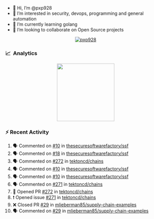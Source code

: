 - 👋  Hi, I’m @pxp928
- 👀  I’m interested in security, devops, programming and general automation
- 🌱  I’m currently learning golang
- 💞️  I’m looking to collaborate on Open Source projects

<p align="center">
  <a href="https://linkedin.com/in/pxp928" target="blank">
    <img src="https://img.shields.io/badge/linkedin-%230077B5.svg?&style=for-the-badge&logo=linkedin&logoColor=white" alt="pxp928" />
  </a>
</p>

### 📈 &nbsp;Analytics

<p align="center">
  <a href="https://github.com/pxp928">
    <img height="180em" src="https://github-readme-stats-eight-theta.vercel.app/api?username=pxp928&show_icons=true&theme=radical&include_all_commits=true&count_private=true&line_height=26"/>
    <!---
    <img height="180em" src="https://github-readme-stats-eight-theta.vercel.app/api/top-langs/?username=pxp928&layout=compact&theme=radical&line_height=26"/>
    --->
  </a>
</p>

### :zap: Recent Activity

<!--START_SECTION:activity-->
1. 🗣 Commented on [#10](https://github.com/thesecuresoftwarefactory/ssf/issues/10) in [thesecuresoftwarefactory/ssf](https://github.com/thesecuresoftwarefactory/ssf)
2. 🗣 Commented on [#18](https://github.com/thesecuresoftwarefactory/ssf/issues/18) in [thesecuresoftwarefactory/ssf](https://github.com/thesecuresoftwarefactory/ssf)
3. 🗣 Commented on [#272](https://github.com/tektoncd/chains/issues/272) in [tektoncd/chains](https://github.com/tektoncd/chains)
4. 🗣 Commented on [#10](https://github.com/thesecuresoftwarefactory/ssf/issues/10) in [thesecuresoftwarefactory/ssf](https://github.com/thesecuresoftwarefactory/ssf)
5. 🗣 Commented on [#10](https://github.com/thesecuresoftwarefactory/ssf/issues/10) in [thesecuresoftwarefactory/ssf](https://github.com/thesecuresoftwarefactory/ssf)
6. 🗣 Commented on [#271](https://github.com/tektoncd/chains/issues/271) in [tektoncd/chains](https://github.com/tektoncd/chains)
7. 💪 Opened PR [#272](https://github.com/tektoncd/chains/pull/272) in [tektoncd/chains](https://github.com/tektoncd/chains)
8. ❗️ Opened issue [#271](https://github.com/tektoncd/chains/issues/271) in [tektoncd/chains](https://github.com/tektoncd/chains)
9. ❌ Closed PR [#29](https://github.com/mlieberman85/supply-chain-examples/pull/29) in [mlieberman85/supply-chain-examples](https://github.com/mlieberman85/supply-chain-examples)
10. 🗣 Commented on [#29](https://github.com/mlieberman85/supply-chain-examples/issues/29) in [mlieberman85/supply-chain-examples](https://github.com/mlieberman85/supply-chain-examples)
<!--END_SECTION:activity-->

<!---
pxp928/pxp928 is a ✨ special ✨ repository because its `README.md` (this file) appears on your GitHub profile.
You can click the Preview link to take a look at your changes.
--->
